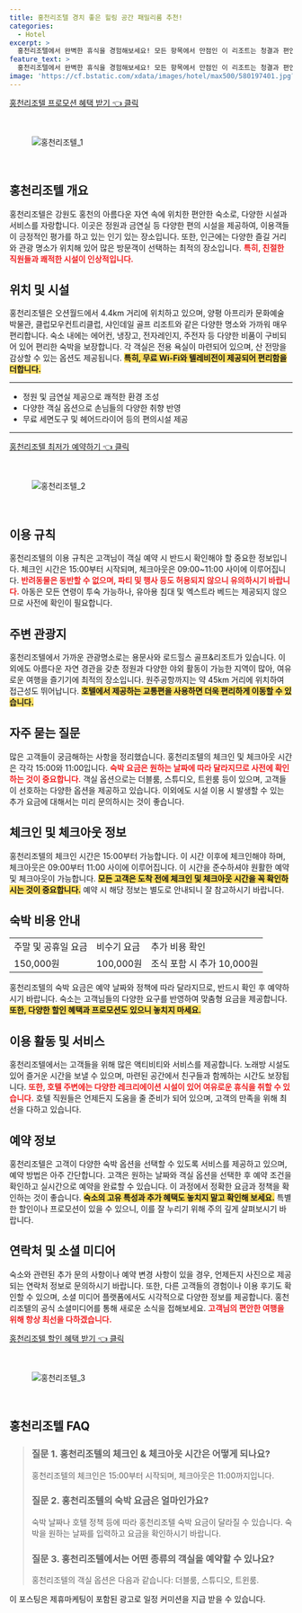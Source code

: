 ```yaml
---
title: 홍천리조텔 경치 좋은 힐링 공간 패밀리룸 추천!
categories:
  - Hotel
excerpt: >
  홍천리조텔에서 완벽한 휴식을 경험해보세요! 모든 항목에서 만점인 이 리조트는 청결과 편안함 최상의 가성비를 자랑합니다. 아름다운 산 전망과 가까운 관광 명소까지 당신의 꿈의 숙소가 여기 있습니다!
feature_text: >
  홍천리조텔에서 완벽한 휴식을 경험해보세요! 모든 항목에서 만점인 이 리조트는 청결과 편안함 최상의 가성비를 자랑합니다. 아름다운 산 전망과 가까운 관광 명소까지 당신의 꿈의 숙소가 여기 있습니다!
image: 'https://cf.bstatic.com/xdata/images/hotel/max500/580197401.jpg?k=533cbf3d0f75226dc9f31232f51cf827c292998ad89f524b3b5a72cbc7621b14&o=&hp=1'
---
```


<p><a class="modoo-button" href="https://tinyurl.com/2bqaj4zs" rel="nofollow noopener">홍천리조텔 프로모션 혜택 받기 👈 클릭</a></p><br/>
<figure class="image"><img alt="홍천리조텔_1" src="https://cf.bstatic.com/xdata/images/hotel/max1024x768/580662745.jpg?k=30b7a6e903574a6c7aaa067b432a86408538d37941d76586eb96c22793abdda9&amp;o=&amp;hp=1"/></figure><br/>

<h2 id="홍천리조텔_소개">홍천리조텔 개요</h2>
<p>홍천리조텔은 강원도 홍천의 아름다운 자연 속에 위치한 편안한 숙소로, 다양한 시설과 서비스를 자랑합니다. 이곳은 정원과 금연실 등 다양한 편의 시설을 제공하여, 이용객들이 긍정적인 평가를 하고 있는 인기 있는 장소입니다. 또한, 인근에는 다양한 즐길 거리와 관광 명소가 위치해 있어 많은 방문객이 선택하는 최적의 장소입니다. <b><span style="color: #ee2323;">특히, 친절한 직원들과 쾌적한 시설이 인상적입니다.</span></b></p>
<h2 id="위치_및_시설">위치 및 시설</h2>
<p>홍천리조텔은 오션월드에서 4.4km 거리에 위치하고 있으며, 양평 아프리카 문화예술 박물관, 클럽모우컨트리클럽, 샤인데일 골프 리조트와 같은 다양한 명소와 가까워 매우 편리합니다. 숙소 내에는 에어컨, 냉장고, 전자레인지, 주전자 등 다양한 비품이 구비되어 있어 편리한 숙박을 보장합니다. 각 객실은 전용 욕실이 마련되어 있으며, 산 전망을 감상할 수 있는 옵션도 제공됩니다. <b><span style="background-color: #ffe066;">특히, 무료 Wi-Fi와 텔레비전이 제공되어 편리함을 더합니다.</span></b></p>
<hr/>
<ul>
<li>정원 및 금연실 제공으로 쾌적한 환경 조성</li>
<li>다양한 객실 옵션으로 손님들의 다양한 취향 반영</li>
<li>무료 세면도구 및 헤어드라이어 등의 편의시설 제공</li>
</ul>
<hr/>
<p><a class="modoo-button" href="https://tinyurl.com/2bqaj4zs" rel="nofollow noopener">홍천리조텔 최저가 예약하기 👈 클릭</a></p><br/>
<figure class="image"><img alt="홍천리조텔_2" src="https://cf.bstatic.com/xdata/images/hotel/max500/580197401.jpg?k=533cbf3d0f75226dc9f31232f51cf827c292998ad89f524b3b5a72cbc7621b14&amp;o=&amp;hp=1"/></figure><br/>
<h2 id="이용_규칙">이용 규칙</h2>
<p>홍천리조텔의 이용 규칙은 고객님이 객실 예약 시 반드시 확인해야 할 중요한 정보입니다. 체크인 시간은 15:00부터 시작되며, 체크아웃은 09:00~11:00 사이에 이루어집니다. <b><span style="color: #ee2323;">반려동물은 동반할 수 없으며, 파티 및 행사 등도 허용되지 않으니 유의하시기 바랍니다.</span></b> 아동은 모든 연령이 투숙 가능하나, 유아용 침대 및 엑스트라 베드는 제공되지 않으므로 사전에 확인이 필요합니다.</p>
<h2 id="주변_관광지">주변 관광지</h2>
<p>홍천리조텔에서 가까운 관광명소로는 용문사와 로드힐스 골프&amp;리조트가 있습니다. 이외에도 아름다운 자연 경관을 갖춘 정원과 다양한 야외 활동이 가능한 지역이 많아, 여유로운 여행을 즐기기에 최적의 장소입니다. 원주공항까지는 약 45km 거리에 위치하여 접근성도 뛰어납니다. <b><span style="background-color: #ffe066;">호텔에서 제공하는 교통편을 사용하면 더욱 편리하게 이동할 수 있습니다.</span></b></p>
<h2 id="자주_묻는_질문">자주 묻는 질문</h2>
<p>많은 고객들이 궁금해하는 사항을 정리했습니다. 홍천리조텔의 체크인 및 체크아웃 시간은 각각 15:00와 11:00입니다. <b><span style="color: #ee2323;">숙박 요금은 원하는 날짜에 따라 달라지므로 사전에 확인하는 것이 중요합니다.</span></b> 객실 옵션으로는 더블룸, 스튜디오, 트윈룸 등이 있으며, 고객들이 선호하는 다양한 옵션을 제공하고 있습니다. 이외에도 시설 이용 시 발생할 수 있는 추가 요금에 대해서는 미리 문의하시는 것이 좋습니다.</p>
<h2 id="체크인_및_체크아웃">체크인 및 체크아웃 정보</h2>
<p>홍천리조텔의 체크인 시간은 15:00부터 가능합니다. 이 시간 이후에 체크인해야 하며, 체크아웃은 09:00부터 11:00 사이에 이루어집니다. 이 시간을 준수하셔야 원활한 예약 및 체크아웃이 가능합니다. <b><span style="background-color: #ffe066;">모든 고객은 도착 전에 체크인 및 체크아웃 시간을 꼭 확인하시는 것이 중요합니다.</span></b> 예약 시 해당 정보는 별도로 안내되니 잘 참고하시기 바랍니다.</p>
<h2 id="숙박_비용_안내">숙박 비용 안내</h2>
<table>
<tr>
<td>주말 및 공휴일 요금</td>
<td>비수기 요금</td>
<td>추가 비용 확인</td>
</tr>
<tr>
<td>150,000원</td>
<td>100,000원</td>
<td>조식 포함 시 추가 10,000원</td>
</tr>
</table>
<p>홍천리조텔의 숙박 요금은 예약 날짜와 정책에 따라 달라지므로, 반드시 확인 후 예약하시기 바랍니다. 숙소는 고객님들의 다양한 요구를 반영하여 맞춤형 요금을 제공합니다. <b><span style="background-color: #ffe066;">또한, 다양한 할인 혜택과 프로모션도 있으니 놓치지 마세요.</span></b></p>
<h2 id="이용_활동_및_서비스">이용 활동 및 서비스</h2>
<p>홍천리조텔에서는 고객들을 위해 많은 액티비티와 서비스를 제공합니다. 노래방 시설도 있어 즐거운 시간을 보낼 수 있으며, 마련된 공간에서 친구들과 함께하는 시간도 보장됩니다. <b><span style="color: #ee2323;">또한, 호텔 주변에는 다양한 레크리에이션 시설이 있어 여유로운 휴식을 취할 수 있습니다.</span></b> 호텔 직원들은 언제든지 도움을 줄 준비가 되어 있으며, 고객의 만족을 위해 최선을 다하고 있습니다.</p>
<h2 id="예약_정보">예약 정보</h2>
<p>홍천리조텔은 고객이 다양한 숙박 옵션을 선택할 수 있도록 서비스를 제공하고 있으며, 예약 방법은 아주 간단합니다. 고객은 원하는 날짜와 객실 옵션을 선택한 후 예약 조건을 확인하고 실시간으로 예약을 완료할 수 있습니다. 이 과정에서 정확한 요금과 정책을 확인하는 것이 좋습니다. <b><span style="background-color: #ffe066;">숙소의 고유 특성과 추가 혜택도 놓치지 말고 확인해 보세요.</span></b> 특별한 할인이나 프로모션이 있을 수 있으니, 이를 잘 누리기 위해 주의 깊게 살펴보시기 바랍니다.</p>
<h2 id="연락처_및_소셜미디어">연락처 및 소셜 미디어</h2>
<p>숙소와 관련된 추가 문의 사항이나 예약 변경 사항이 있을 경우, 언제든지 사진으로 제공되는 연락처 정보로 문의하시기 바랍니다. 또한, 다른 고객들의 경험이나 이용 후기도 확인할 수 있으며, 소셜 미디어 플랫폼에서도 시각적으로 다양한 정보를 제공합니다. 홍천리조텔의 공식 소셜미디어를 통해 새로운 소식을 접해보세요. <b><span style="color: #ee2323;">고객님의 편안한 여행을 위해 항상 최선을 다하겠습니다.</span></b></p>

<p><a class="modoo-button" href="https://tinyurl.com/2bqaj4zs" rel="nofollow noopener">홍천리조텔 할인 혜택 받기 👈 클릭</a></p><br>

<figure class="image"><img src="https://cf.bstatic.com/xdata/images/hotel/max500/580197087.jpg?k=3164d25ca1f069860476405ed8de33fe3f6cdaddc1d94292e02e1947165f0f49&o=&hp=1" alt="홍천리조텔_3"></figure><br>
<h2 id="홍천리조텔_FAQ">홍천리조텔 FAQ</h2>
<div itemscope="" itemtype="https://schema.org/FAQPage"> <blockquote> <div itemscope="" itemprop="mainEntity" itemtype="https://schema.org/Question"> <h3 id="질문_1" itemprop="name">질문 1. 홍천리조텔의 체크인 & 체크아웃 시간은 어떻게 되나요?</h3> <div itemscope="" itemprop="acceptedAnswer" itemtype="https://schema.org/Answer"> <span itemprop="text"> <p>홍천리조텔의 체크인은 15:00부터 시작되며, 체크아웃은 11:00까지입니다.</p> </span> </div> </div> <div itemscope="" itemprop="mainEntity" itemtype="https://schema.org/Question"> <h3 id="질문_2" itemprop="name">질문 2. 홍천리조텔의 숙박 요금은 얼마인가요?</h3> <div itemscope="" itemprop="acceptedAnswer" itemtype="https://schema.org/Answer"> <span itemprop="text"> <p>숙박 날짜나 호텔 정책 등에 따라 홍천리조텔 숙박 요금이 달라질 수 있습니다. 숙박을 원하는 날짜를 입력하고 요금을 확인하시기 바랍니다.</p> </span> </div> </div> <div itemscope="" itemprop="mainEntity" itemtype="https://schema.org/Question"> <h3 id="질문_3" itemprop="name">질문 3. 홍천리조텔에서는 어떤 종류의 객실을 예약할 수 있나요?</h3> <div itemscope="" itemprop="acceptedAnswer" itemtype="https://schema.org/Answer"> <span itemprop="text"> <p>홍천리조텔의 객실 옵션은 다음과 같습니다: 더블룸, 스튜디오, 트윈룸.</p> </span> </div> </div> </blockquote> </div><p>이 포스팅은 제휴마케팅이 포함된 광고로 일정 커미션을 지급 받을 수 있습니다.</p>


